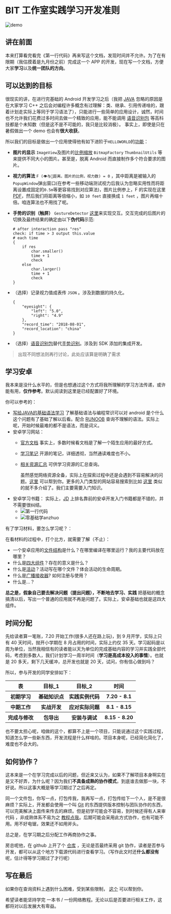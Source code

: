 # BIT 工作室实践学习开发准则

![demo](http://s6.51cto.com/wyfs02/M00/5C/96/wKiom1Ud68XRO27VAAGBrhfA-0g392.jpg)

## 讲在前面

本来打算看完看完《第一行代码》再来写这个文档，发现时间并不允许。为了在有限期（我估摸着是九月份之前）完成这一个 APP 的开发，现在写一个文档，方便大家**学习**以及**统一团队的方向**。

## 可以达到的目标

很现实的讲，在进行完基础的 Android 开发学习之后（我把 [JAVA](http://www.runoob.com/java/java-tutorial.html) 忽略的原因是在大家学习 C++ 之后会对编程许多概念有过理解：类、继承、引用传递啥的，跟着计划走实际上等同于学习语法了），只能进行一些简单的应用设计，诚然，时间也不允许我们花费过多时间去做一个精致的应用，能不能调用 [语音识别包](https://blog.csdn.net/q4878802/article/details/46960881) 等高科技都是个未知数（但是这不是不可能的，我只是比较消极）。
事实上，即使是只在暑假做出一个 demo 也会有**很大收获**。

所以我们的目标是做出一个应用使得他有如下进阶于`HELLOWORLD`的[功能](https://blog.csdn.net/u012175089/article/details/50804696)：

-   **图片的显示** `ImageView`及图片的[比例缩放](https://blog.csdn.net/lincyang/article/details/6651582) `BitmapFactory` `ThumbnailUtils` 等来提供不同大小的图片。甚至是，脱离 Android 而直接制作多个符合要求的图片。
-   **视力的算法** `F (👁与📱距离，图片的比例，视力数) = 0`
    ，其中距离是被输入的`PopupWindow`弹出窗口(在参考一些移动端测试视力后我认为忽略实用性而将距离设置成固定的`0.5m`等更容易找到对应算法)，图片比例参上，F 的实现在这里 [PDF](https://www.allaboutvision.com/eye-test/snellen-chart.pdf)，然后我们将距离等倍缩小，如 `10 feet` 直接换成 `1 feet` ，图片再缩十倍。咱连算法也不用找了呢。
-   **手势的识别（触屏）** `GestureDetector` [这里](https://www.jianshu.com/p/7b47be38f64a)来实现交互。交互完成的后图片的切换及最终结果的确定由以下**伪代码**示范:

    ```
    # after interaction pass "res"
    check: if time > 3 output this.value
    # each time
    {
        if res
            char.smaller() 
            time + 1
            check
        else 
            char.larger()
            time + 1
            check
    }
    ```
-   （选择）记录视力值成表传 `JSON` 。涉及到数据的持久化。

    ```
    {
        "eyesight": {
            "left": "5.0",
            "right": "4.9"
        },
        "record_time": "2018-08-01",
        "record_location": "china"
    }
    ```
-   （选择）[语音识别包](https://blog.csdn.net/q4878802/article/details/46960881)替代[手势识别](https://www.jianshu.com/p/7b47be38f64a)。涉及到 SDK 添加的集成开发。

> 出现不同想法则再行讨论，此处应该算是明确了需求

## 学习安卓

我本来是没什么水平的，但是也想通过这个方式将我所理解的学习方法传递，或许能有用，**仅作参考**。默认阅读到这里是已经配置好了环境。

你可以参考的：

-   [写给JAVA的基础语法学习](https://blog.csdn.net/fwt336/article/details/71080166) 了解基础语法与编程常识可以对 android 是个什么这个问题有了基础了解以后看。配合 [RUNOOB](http://www.runoob.com/java/java-tutorial.html) 查询不理解的语法。实际上呢，开始时候最难的都不是语法，而是词义。
-   安卓学习网站：
    -   [官方文档](https://developer.android.com/reference/org/w3c/dom/Document) 事实上，多数时候看文档是了解一个陌生应用的最好方式。
    -   [学习笔记](https://github.com/francistao/LearningNotes) 开源的笔记，详细透彻，当然通读难度也不小。
    -   [相关资源汇总](https://github.com/zhujun2730/Android-Learning-Resources) 可供学习资源的汇总查询。

        虽然感觉网络资源全备，实际上在探索过程中还是会遇到不容易解决的问题。[这里](https://github.com/ryanhanwu/How-To-Ask-Questions-The-Smart-Way/blob/master/README-zh_CN.md) 可以帮到你。更多的入门类型的网站容易搜索到比如 [这里](http://www.runoob.com/android/android-tutorial.html) 类似的就不多介绍了。我们主要需要入门知识。
-   安卓学习书籍：
      实际上，[JD](http://search.jd.com/Search?keyword=%E5%AE%89%E5%8D%93%E5%BC%80%E5%8F%91%E5%85%A5%E9%97%A8&enc=utf-8&wq=%E5%AE%89%E5%8D%93%E5%BC%80%E5%8F%91%E5%85%A5%E9%97%A8&pvid=4ba60835de7b4818b11bfaaa4a4e3f35) 上排名靠前的安卓开发入门书籍都是不错的，并不需要很纠结。
    -   ![第一行代码](http://img10.360buyimg.com/n1/jfs/t18562/21/543844151/376643/6109a515/5a93c370Nc8a2d23d.jpg)
    -   ![零基础学anzhuo](http://img13.360buyimg.com/n1/jfs/t10435/225/1641773236/355324/577e8191/59e47133N0089abeb.jpg)

有了学习材料，要怎么学习呢？：

在看材料的过程中，打个比方，就需要了解（不止）：

-   一个安卓应用的[文件结构](https://www.cnblogs.com/hwb04160011/p/7994624.html)是什么？在哪里编译在哪里运行？我的主要代码放在哪里？
-   什么是[四大组件](https://blog.csdn.net/shenggaofei/article/details/52450668)？存在的意义是什么？
-   什么是[活动](http://www.runoob.com/android/android-acitivities.html)？活动写在哪个文件？体会活动的生命周期。
-   什么是[广播接收器](http://www.runoob.com/android/android-broadcast-receivers.html)? 如何注册与使用？
-   什么是...？

**总之是，假象自己要去解决问题（提出问题），不断地去学习、实践** 把基础的概念搞清以后，写出一个普通的应用就不再是问题了。实际上，安卓基础也就是这四大组件。

## 时间分配

先给读者算一笔账，7.20 开始工作(很多人还在路上玩)，到 9 月开学，实际上只有 40 天时间，抛开小学期在 8 月占用的时间，实际上约仅 35 天。学习起码是以周为单位，当然我相信有的读者能以天为单位的完成基础内容的学习并实践全部代码，考虑到多数人，我们计划学习一周半时间（**学习是高成本投入的事情**）。也就是 20 多天，剩下几天缓冲，总开发也就是 20 天，试问，你有信心做到吗？

所以，参与开发的同学安排如下：

<table>
        <tr>
            <th>表</th>
            <th>目标_1</th>
            <th>目标_2</th>
            <th>时间</th>
        </tr>
        <tr>
            <th>初期学习</th>
            <th>基础知识点</th>
            <th>实践实例代码</th>
            <th>7.20 - 8.1</th>
        </tr>
        <tr>
            <th>中期工作</th>
            <th>实战开发</th>
            <th>应对实际问题</th>
            <th>8.1 - 8.15</th>
        </tr>
        <tr>
            <th>完成与修改</th>
            <th>包导出</th>
            <th>安装与调试</th>
            <th>8.15 - 8.20</th>
        </tr>
    </table>

也不要太担心呢，咱做的这个，都算不上是一个项目，只能说通过这个实践过程，知道怎么学一些新东西，开发流程是什么样啥的。项目本身呢，已经简化简化了，难度也不会大的。

## 如何协作？

这本来是一个在学习完成以后的问题，但近来又认为，如果不了解项目本身啊实在是又不好弄，为什么呢？因为我们**不具备成熟的协作模式**，到底谁去做那一块，不好说。所以这事大概是等学习期过了之后再定。

同一个文件包，你写一点，打包传我，我再写一点，打包传给下一个人，是不是很麻烦？实际上，开发都会使用一个叫 [Git](https://git-scm.com/) 的东西提供版本控制与团队协作的东西，可以完美解决上面传来传去的麻烦。但是初学可能会不容易，到时候还得有人来审代码 ，非成熟体系不易为之 [教程点我](https://www.liaoxuefeng.com/wiki/0013739516305929606dd18361248578c67b8067c8c017b000)。后期可能会采用此方式协作，也有可能不用。用不好电锯，效果还不如用斧头。

总之是，在学习期之后分配工作再商协作之事。

房总呢他，在 github 上开了个 [仓库](https://github.com/Supremesir/Our-Application) ，无论是否最终采用 git 协作，读者是否参与开发，都可以从这个地方下载源代码进行查看学习。（写作此文时还**什么都没有**呢，估计得等学习期过了才行呢）

## 写在最后

如果你在查询资料上遇到什么困难，受到某些限制， [这个](https://teddysun.com/342.html) 可以帮到你。

希望读者能坚持学完 一本书 / 一份网络教程。无论以后是否要进行相关工作，这都将对以后发展大有卑益。
